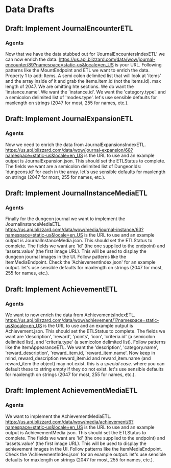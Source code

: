 # Data Drafts



## Draft: Implement JournalEncounterETL
### Agents
Now that we have the data stubbed out for 'JournalEncountersIndexETL' we can now enrich the data. https://us.api.blizzard.com/data/wow/journal-encounter/89?namespace=static-us&locale=en_US is your URL. Following patterns like the MountEndpoint and ETL we want to enrich the data. Property 1 to add: Items. A semi colon delimited list that will look at 'items' and the array inside of it and grab the items.item.id (not the items.id). max length of 2047. We are omitting hte sections. We do want the 'instance.name'. We want the 'instance.id'. We want the 'category.type'. and a semicolon delimited list of 'modes.type'. let's use sensible defaults for maxlength on strings (2047 for most, 255 for names, etc.).



## Draft: Implement JournalExpansionETL
### Agents
Now we need to enrich the data from JournalExpansionsIndexETL. https://us.api.blizzard.com/data/wow/journal-expansion/68?namespace=static-us&locale=en_US is the URL to use and an example output is JournalExpansion.json. This should set the ETLStatus to complete. The fields we want are a semicolon delimited list of DungeonIds: 'dungeons.id' for each in the array. let's use sensible defaults for maxlength on strings (2047 for most, 255 for names, etc.).

## Draft: Implement JournalInstanceMediaETL
### Agents
Finally for the dungeon journal we want to implement the JournalInstanceMediaETL. https://us.api.blizzard.com/data/wow/media/journal-instance/63?namespace=static-us&locale=en_US is the URL to use and an example output is JournalInstanceMedia.json. This should set the ETLStatus to complete. The fields we want are 'id' (the one supplied to the endpoint) and 'assets.value' (the first image URL). This will be used to display the dungeon journal images in the UI. Follow patterns like the ItemMediaEndpoint. Check the 'AchievementIndex.json' for an example output. let's use sensible defaults for maxlength on strings (2047 for most, 255 for names, etc.).



## Draft: Implement AchievementETL
### Agents
We want to now enrich the data from AchievementsIndexETL. https://us.api.blizzard.com/data/wow/achievement/1?namespace=static-us&locale=en_US is the URL to use and an example output is Achievement.json. This should set the ETLStatus to complete. The fields we want are 'description', 'reward', 'points', 'icon', 'criteria.id' (a semicolon delimited list), and 'criteria.type' (a semicolon delimited list). Follow patterns like the ItemAppearanceETL. We want the 'description', 'category.name', 'reward_description', 'reward_item.id, 'reward_item.name'. Now keep in mind, reward_description reward_item.id and reward_item.name (and reward_item the object) may not exist. this is a *special case*. where you can default these to string empty if they do not exist. let's use sensible defaults for maxlength on strings (2047 for most, 255 for names, etc.).

## Draft: Implement AchievementMediaETL
### Agents
We want to implement the AchievementMediaETL. https://us.api.blizzard.com/data/wow/media/achievement/6?namespace=static-us&locale=en_US is the URL to use and an example output is AchievementMedia.json. This should set the ETLStatus to complete. The fields we want are 'id' (the one supplied to the endpoint) and 'assets.value' (the first image URL). This will be used to display the achievement images in the UI. Follow patterns like the ItemMediaEndpoint. Check the 'AchievementIndex.json' for an example output. let's use sensible defaults for maxlength on strings (2047 for most, 255 for names, etc.).
